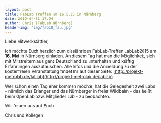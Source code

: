 ```yaml
---
layout: post
title: FabLab Treffen am 16.5.15 in Nürnberg
date: 2015-04-21 17:54
author: Chris (FabLab Nürnberg)
header-img: "img/fab10_fau.jpg"
---
```

Liebe Mitwerkstättler,

ich möchte Euch herzlich zum diesjährigen FabLab-Treffen LabLab2015 am __16. Mai__ in Nürnberg einladen. An diesem Tag hat man die Möglichkeit, sich mit Mitstreitern aus ganz Deutschland zu unterhalten und kräftig Erfahrungen auszutauschen. Alle Infos und die Anmeldung zu der kostenfreien Veranstaltung findet Ihr auf dieser Seite: [http://projekt-metrolab.de/lablab](http://projekt-metrolab.de/lablab)

Wer schon einen Tag eher kommen möchte, hat die Gelegenheit zwei Labs - nämlich das Erlanger und das Nürnberger in freier Wildbahn - das heißt beim OpenLab bzw. Mitglieder Lab - zu beobachten.

Wir freuen uns auf Euch

Chris und Kollegen
